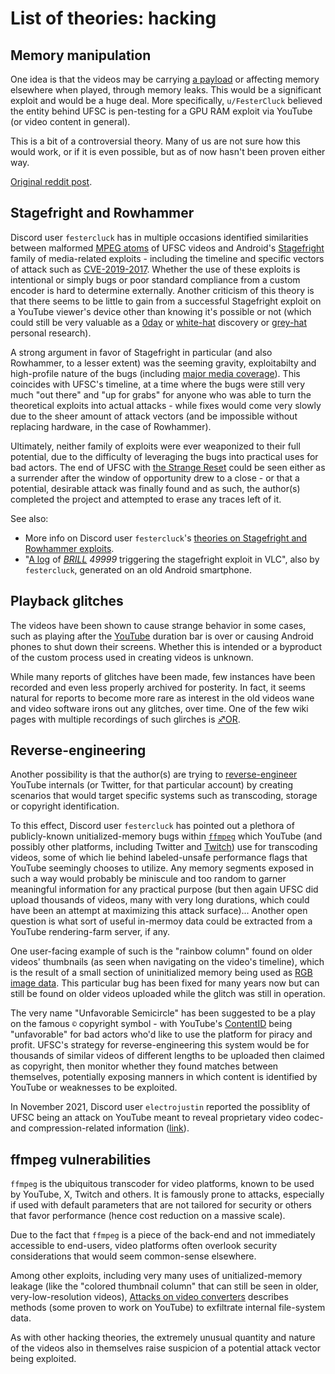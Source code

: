 # List of theories: hacking

## Memory manipulation

One idea is that the videos may be carrying [a payload](https://en.wikipedia.org/wiki/Payload_\(computing\)) or affecting
memory elsewhere when played, through memory leaks. This would be a
significant exploit and would be a huge deal. More specifically, `u/FesterCluck` believed the entity behind UFSC is
pen-testing for a GPU RAM exploit via YouTube (or video content in
general).

This is a bit of a controversial theory. Many of us are not sure how
this would work, or if it is even possible, but as of now hasn't
been proven either way.

[Original reddit post](https://www.reddit.com/r/UnfavorableSemicircle/comments/54pxyw/ive_done_it_and_it_is_truly_amazing/).

## Stagefright and Rowhammer

Discord user `festercluck`  has in multiple occasions identified similarities between malformed [MPEG atoms](http://atomicparsley.sourceforge.net/mpeg-4files.html) of UFSC videos and Android's [Stagefright](https://en.wikipedia.org/wiki/Stagefright_\(bug\)) family of media-related exploits - including the timeline and specific vectors of attack such as [CVE-2019-2017](https://cve.mitre.org/cgi-bin/cvename.cgi?name=CVE-2019-2017). Whether the use of these exploits is intentional or simply bugs or poor standard compliance from a custom encoder is hard to determine externally. Another criticism of this theory is that there seems to be little to gain from a successful Stagefright exploit on a YouTube viewer's device other than knowing it's possible or not (which could still be very valuable as a [0day](https://en.wikipedia.org/wiki/Zero-day_\(computing\)) or [white-hat](https://en.wikipedia.org/wiki/White_hat_\(computer_security\)) discovery or [grey-hat](https://en.wikipedia.org/wiki/Grey_hat) personal research).

A strong argument in favor of Stagefright in particular (and also Rowhammer, to a lesser extent) was the seeming gravity, exploitabilty and high-profile nature of the bugs (including [major media coverage](https://www.nbcnews.com/tech/security/android-flaw-could-let-hackers-take-over-phone-text-n399016)). This coincides with UFSC's timeline, at a time where the bugs were still very much "out there" and "up for grabs" for anyone who was able to turn the theoretical exploits into actual attacks - while fixes would come very slowly due to the sheer amount of attack vectors (and be impossible without replacing hardware, in the case of Rowhammer).

Ultimately, neither family of exploits were ever weaponized to their full potential, due to the difficulty of leveraging the bugs into practical uses for bad actors. The end of UFSC with [the Strange Reset](RESET_STRANGE_YD "wikilink") could be seen either as a surrender after the window of opportunity drew to a close - or that a potential, desirable attack was finally found and as such, the author(s) completed the project and attempted to erase any traces left of it.

See also:

* More info on Discord user `festercluck`'s [theories on Stagefright and Rowhammer exploits](UFSC,_Stagefright_and_Rowhammer_exploits "wikilink").
* "[A log](./videolog.txt) of *[BRILL](BRILL "wikilink") 49999* triggering the stagefright exploit in VLC", also by `festercluck`, generated on an old Android smartphone.

## Playback glitches

The videos have been shown to cause strange behavior in some cases,
such as playing after the [YouTube](YouTube "wikilink") duration bar
is over or causing Android phones to shut down their screens.
Whether this is intended or a byproduct of the custom process used
in creating videos is unknown.

While many reports of glitches have been made, few instances have been recorded and even less properly archived for posterity. In fact, it seems natural for reports to become more rare as interest in the old videos wane and video software irons out any glitches, over time. One of the few wiki pages with multiple recordings of such glirches is [♐OR](OR "wikilink").

## Reverse-engineering

Another possibility is that the author(s) are trying to
[reverse-engineer](https://en.wikipedia.org/wiki/Reverse_engineering) YouTube internals (or Twitter, for that particular
account) by creating scenarios that would target specific systems
such as transcoding, storage or copyright identification.

To this effect, Discord user `festercluck` has pointed out a plethora of publicly-known unitialized-memory bugs within [`ffmpeg`](https://en.wikipedia.org/wiki/FFmpeg) which YouTube (and possibly other platforms, including Twitter and [Twitch](https://www.reddit.com/r/Twitch/comments/q351du/twitchout_of_an_abundance_of_caution_we_have/hfrwu6j/)) use for transcoding videos, some of which lie behind labeled-unsafe performance flags that YouTube seemingly chooses to utilize. Any memory segments exposed in such a way would probably be miniscule and too random to garner meaningful information for any practical purpose (but then again UFSC did upload thousands of videos, many with very long durations, which could have been an attempt at maximizing this attack surface)... Another open question is what sort of useful in-mermoy data could be extracted from a YouTube rendering-farm server, if any.

One user-facing example of such is the "rainbow column" found on older videos' thumbnails (as seen when navigating on the video's timeline), which is the result of a small section of uninitialized memory being used as [RGB image data](https://en.wikipedia.org/wiki/RGB_color_model). This particular bug has been fixed for many years now but can still be found on older videos uploaded while the glitch was still in operation.

The very name "Unfavorable Semicircle" has been suggested to be a play on the famous `©` copyright symbol - with YouTube's [ContentID](https://en.wikipedia.org/wiki/Content_ID_\(system\)) being "unfavorable" for bad actors who'd like to use the platform for piracy and profit. UFSC's strategy for reverse-engineering this system would be for thousands of similar videos of different lengths to be uploaded then claimed as copyright, then monitor whether they found matches between themselves, potentially exposing manners in which content is identified by YouTube or weaknesses to be exploited.

In November 2021, Discord user `electrojustin` reported the
possiblity of UFSC being an attack on YouTube meant to reveal
proprietary video codec- and compression-related information
([link](https://docs.google.com/document/d/1zHYQBtRiLHSkBlstCLgwoTuCX9mvrz27Es5_IiX98IA/edit)).

## ffmpeg vulnerabilities

`ffmpeg` is the ubiquitous transcoder for video platforms, known to be used by YouTube, X, Twitch and others. It is famously prone to attacks, especially if used with default parameters that are not tailored for security or others that favor performance (hence cost reduction on a massive scale).

Due to the fact that `ffmpeg` is a piece of the back-end and not immediately accessible to end-users, video platforms often overlook security considerations that would seem common-sense elsewhere.

Among other exploits, including very many uses of unitialized-memory leakage (like the "colored thumbnail column" that can still be seen in older, very-low-resolution videos), [Attacks on video converters](https://docs.google.com/presentation/d/1yqWy_aE3dQNXAhW8kxMxRqtP7qMHaIfMzUDpEqFneos/mobilepresent#slide=id.p) describes methods (some proven to work on YouTube) to exfiltrate internal file-system data.

As with other hacking theories, the extremely unusual quantity and nature of the videos also in themselves raise suspicion of a potential attack vector being exploited.
